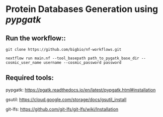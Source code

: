 Protein Databases Generation using *pypgatk*
============================================

Run the workflow::
-------
	
	git clone https://github.com/bigbio/nf-workflows.git

	nextflow run main.nf --tool_basepath path_to_pygatk_base_dir --cosmic_user_name username --cosmic_password password 
 
 
Required tools:
---------

pypgatk: https://pgatk.readthedocs.io/en/latest/pypgatk.html#installation

gsutil: https://cloud.google.com/storage/docs/gsutil_install

git-lfs: https://github.com/git-lfs/git-lfs/wiki/Installation
